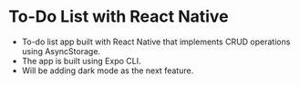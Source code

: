 # To-Do List with React Native

- To-do list app built with React Native that implements CRUD operations using AsyncStorage.
- The app is built using Expo CLI.
- Will be adding dark mode as the next feature.
